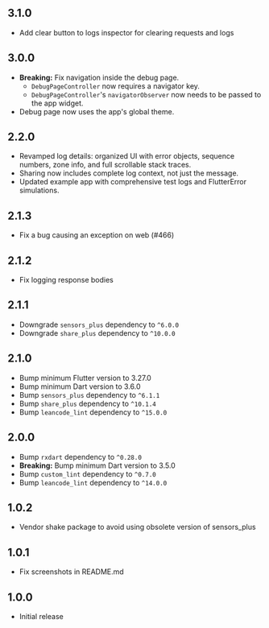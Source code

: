 ## 3.1.0

- Add clear button to logs inspector for clearing requests and logs

## 3.0.0

- **Breaking:** Fix navigation inside the debug page.
  - `DebugPageController` now requires a navigator key.
  - `DebugPageController`'s `navigatorObserver` now needs to be passed to the app widget.
- Debug page now uses the app's global theme.

## 2.2.0

- Revamped log details: organized UI with error objects, sequence numbers, zone info, and full scrollable stack traces.
- Sharing now includes complete log context, not just the message.
- Updated example app with comprehensive test logs and FlutterError simulations.

## 2.1.3

- Fix a bug causing an exception on web (#466)

## 2.1.2

- Fix logging response bodies

## 2.1.1

- Downgrade `sensors_plus` dependency to `^6.0.0`
- Downgrade `share_plus` dependency to `^10.0.0`

## 2.1.0

- Bump minimum Flutter version to 3.27.0
- Bump minimum Dart version to 3.6.0
- Bump `sensors_plus` dependency to `^6.1.1`
- Bump `share_plus` dependency to `^10.1.4`
- Bump `leancode_lint` dependency to `^15.0.0`

## 2.0.0

- Bump `rxdart` dependency to `^0.28.0`
- **Breaking:** Bump minimum Dart version to 3.5.0
- Bump `custom_lint` dependency to `^0.7.0`
- Bump `leancode_lint` dependency to `^14.0.0`

## 1.0.2

- Vendor shake package to avoid using obsolete version of sensors_plus

## 1.0.1

- Fix screenshots in README.md

## 1.0.0

- Initial release
